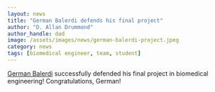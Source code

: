 ```yaml
---
layout: news
title: "German Balerdi defends his final project"
author: "D. Allan Drummond"
author_handle: dad
image: /assets/images/news/german-balerdi-project.jpeg
category: news
tags: [biomedical engineer, team, student]
---
```

[German Balerdi] successfully defended his final project in biomedical engineering! Congratulations, German! 


[German Balerdi]: /team/german-balerdi
